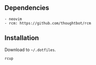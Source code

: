 ## Dependencies

```
- neovim
- rcm: https://github.com/thoughtbot/rcm
```

## Installation

Download to `~/.dotfiles`.

```
rcup
```


